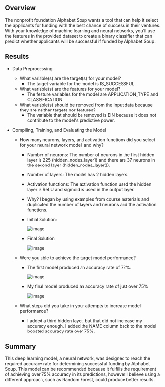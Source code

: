 ## **Overview**

The nonprofit foundation Alphabet Soup wants a tool that can help it select the applicants for funding with the best chance of success in their ventures. With your knowledge of machine learning and neural networks, you’ll use the features in the provided dataset to create a binary classifier that can predict whether applicants will be successful if funded by Alphabet Soup.

## **Results**

* Data Preprocessing
  * What variable(s) are the target(s) for your model?
    * The target variable for the model is IS_SUCCESSFUL.
  * What variable(s) are the features for your model?
    * The feature variables for the model are APPLICATION_TYPE and CLASSIFICATION
  * What variable(s) should be removed from the input data because they are neither targets nor features?
    * The variable that should be removed is EIN because it does not contribute to the model's predictive power.

* Compiling, Training, and Evaluating the Model
  * How many neurons, layers, and activation functions did you select for your neural network model, and why?
    * Number of neurons: The number of neurons in the first hidden layer is 225 (hidden_nodes_layer1) and there are 37 neurons in the second layer (hidden_nodes_layer2).
    * Number of layers:  The model has 2 hidden layers.
    * Activation functions: The activation function used the hidden layer is ReLU and sigmoid is used in the output layer.
    * Why? I began by using examples from course materials and duplicated the number of layers and neurons and the activation functions.
    * Initial Solution:

      ![image](https://github.com/lphelpspittman/Deep_Learning_Challenge/assets/127759770/2c97f7dc-8149-46f9-ac56-952f0db878ff)

    * Final Solution

      ![image](https://github.com/lphelpspittman/Deep_Learning_Challenge/assets/127759770/fe8ddeb1-9057-4753-a636-b37af24662bf)

  * Were you able to achieve the target model performance?
    * The first model produced an accuracy rate of 72%.

      ![image](https://github.com/lphelpspittman/Deep_Learning_Challenge/assets/127759770/3cff8001-c417-4ce9-8c45-c44f2cb20bd1)

    * My final model produced an accuracy rate of just over 75%

      ![image](https://github.com/lphelpspittman/Deep_Learning_Challenge/assets/127759770/fbafffc9-8874-4701-87fe-c9b6b98357cc)

  * What steps did you take in your attempts to increase model performance?
    * I added a third hidden layer, but that did not increase my accuracy enough.  I added the NAME column back to the model boosted accuracy rate over 75%.

## **Summary**

This deep learning model, a neural network, was designed to reach the required accuracy rate for determining successful funding by Alphabet Soup.  This model can be recommended because it fulfills the requirement of achieving over 75% accuracy in its predictions, however I believe using a different approach, such as Random Forest, could produce better results.
